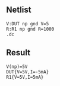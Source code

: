 ## Netlist

```text
V:DUT np gnd V=5
R:R1 np gnd R=1000
.dc
```

## Result

```text
V(np)=5V
DUT{V=5V,I=-5mA}
R1{V=5V,I=5mA}
```
